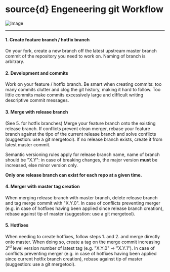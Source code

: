 # source{d} Engeneering git Workflow

![Image](/dev-team/srcd-flow.png?raw=true)

----------

#### 1. Create feature branch / hotfix branch
On your fork, create a new branch off the latest upstream master branch
commit of the repository you need to work on.
Naming of branch is arbitrary.

#### 2. Development and commits
Work on your feature / hotfix branch. Be smart when creating commits:
too many commits clutter and clog the git history, making it hard to
follow. Too little commits make commits excessively large and difficult
writing descriptive commit messages.

#### 3. Merge with release branch 
(See 5. for hotfix branches) Merge your feature branch onto the
existing release branch. If conflicts prevent clean merger, rebase your
feature branch against the tipo of the current release branch and solve
conflicts (suggestion: use a git mergetool). If no release branch exists,
create it from latest master commit.

Semantic versioning rules apply for release branch name, name of branch
should be "X.Y": in case of breaking changes, the major version
**must** be increased, else minor version only.

**Only one release branch can exist for each repo at a given time.**

#### 4. Merger with master tag creation
When merging release branch with master branch, delete release branch
and tag merge commit with "X.Y.0". In case of conflicts preventing
merger (e.g. in case of hotfixes having been applied since release
branch creation), rebase against tip of master (suggestion: use a git
mergetool).

#### 5. Hotfixes
When needing to create hotfixes, follow steps 1. and 2. and merge
directly onto master. When doing so, create a tag on the merge commit
increasing 3<sup>rd</sup> level version number of latest tag (e.g.
"X.Y.0" => "X.Y.1"). In case of conflicts preventing merger (e.g. in case
of hotfixes having been applied since current hotfix branch creation),
rebase against tip of master (suggestion: use a git mergetool).
